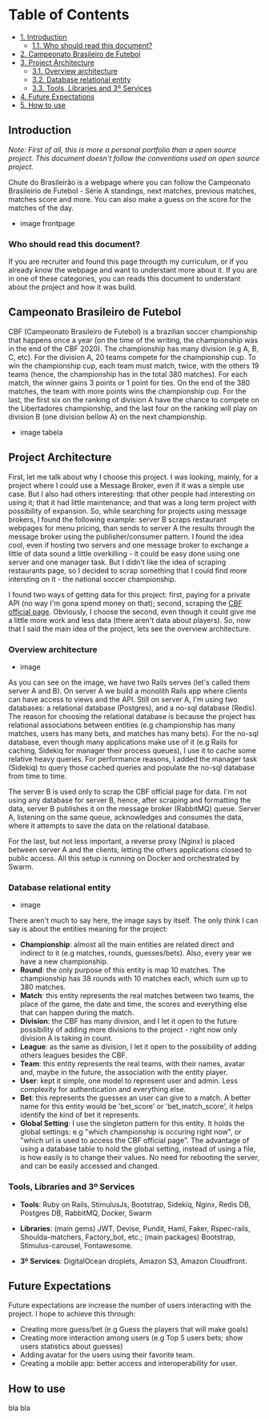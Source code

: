 # Table of Contents

- [1. Introduction](#introduction)
  - [1.1. Who should read this document?](#who-should-read)
- [2. Campeonato Brasileiro de Futebol](#campeonato-brasileiro)
- [3. Project Architecture](#architecture)
  - [3.1. Overview architecture](#overview-architecture)
  - [3.2. Database relational entity](#database-relational-entity)
  - [3.3. Tools, Libraries and 3º Services](#tools)
- [4. Future Expectations](#future-expectations)
- [5. How to use](#how-to-use)

## Introduction

_Note: First of all, this is more a personal portfolio than a open source project. This document doesn't follow the conventions used on open source project._

Chute do Brasileirão is a webpage where you can follow the Campeonato Brasileirio de Futebol - Série A standings, next matches, previous matches, matches score and more. You can also make a guess on the score for the matches of the day.

- image frontpage

### Who should read this document?

If you are recruiter and found this page througth my curriculum, or if you already know the webpage and want to understant more about it. If you are in one of these categories, you can reads this document to understant about the project and how it was build.

## Campeonato Brasileiro de Futebol

CBF (Campeonato Brasileiro de Futebol) is a brazilian soccer championship that happens once a year (on the time of the writing, the championship was in the end of the CBF 2020). The championship has many division (e.g A, B, C, etc). For the division A, 20 teams compete for the championship cup. To win the championship cup, each team must match, twice, with the others 19 teams (hence, the championship has in the total 380 matches). For each match, the winner gains 3 points or 1 point for ties. On the end of the 380 matches, the team with more points wins the championship cup. For the last, the first six on the ranking of division A have the chance to compete on the Libertadores championship, and the last four on the ranking will play on division B (one division bellow A) on the next championship.

- image tabela

## Project Architecture

First, let me talk about why I choose this project. I was looking, mainly, for a project where I could use a Message Broker, even if it was a simple use case. But I also had others interesting: that other people had interesting on using it; that it had little maintenance; and that was a long term project with possibility of expansion. So, while searching for projects using message brokers, I found the following example: server B scraps restaurant webpages for menu pricing, than sends to server A the results through the message broker using the publisher/consumer pattern. I found the idea cool, even if hosting two servers and one message broker to exchange a little of data sound a little overkilling - it could be easy done using one server and one manager task. But I didn't like the idea of scraping restaurants page, so I decided to scrap something that I could find more intersting on it - the national soccer championship.

I found two ways of getting data for this project: first, paying for a private API (no way I'm gona spend money on that); second, scraping the [CBF official page](https://www.cbf.com.br/futebol-brasileiro/competicoes/campeonato-brasileiro-serie-a). Obviously, I choose the second, even though it could give me a little more work and less data (there aren't data about players). So, now that I said the main idea of the project, lets see the overview architecture.

### Overview architecture

- image

As you can see on the image, we have two Rails serves (let's called them server A and B). On server A we build a monolith Rails app where clients can have access to views and the API. Still on server A, I'm using two databases: a relational database (Postgres), and a no-sql database (Redis). The reason for choosing the relational database is because the project has relational associations between entities (e.g championship has many matches, users has many bets, and matches has many bets). For the no-sql database, even though many applications make use of it (e.g Rails for caching, Sidekiq for manager their process queues), I use it to cache some relative heavy queries. For performance reasons, I added the manager task (Sidekiq) to query those cached queries and populate the no-sql database from time to time.

The server B is used only to scrap the CBF official page for data. I'm not using any database for server B, hence, after scraping and formatting the data, server B publishes it on the message broker (RabbitMQ) queue. Server A, listening on the same queue, acknowledges and consumes the data, where it attempts to save the data on the relational database.

For the last, but not less important, a reverse proxy (Nginx) is placed between server A and the clients, letting the others applications closed to public access. All this setup is running on Docker and orchestrated by Swarm.

### Database relational entity

- image

There aren't much to say here, the image says by itself. The only think I can say is about the entities meaning for the project:

- **Championship**: almost all the main entities are related direct and indirect to it (e.g matches, rounds, guesses/bets). Also, every year we have a new championship.
- **Round**: the only purpose of this entity is map 10 matches. The championship has 38 rounds with 10 matches each, which sum up to 380 matches.
- **Match**: this entity represents the real matches between two teams, the place of the game, the date and time, the scores and everything else that can happen during the match.
- **Division**: the CBF has many division, and I let it open to the future possibility of adding more divisions to the project - right now only division A is taking in count.
- **League**: as the same as division, I let it open to the possibility of adding others leagues besides the CBF.
- **Team**: this entity represents the real teams, with their names, avatar and, maybe in the future, the association with the entity player.
- **User**: kept it simple, one model to represent user and admin. Less complexity for authentication and everything else.
- **Bet**: this represents the guesses an user can give to a match. A better name for this entity would be 'bet_score' or 'bet_match_score', it helps identify the kind of bet it represents.
- **Global Setting**: I use the singleton pattern for this entity. It holds the global settings: e.g "which championship is occuring right now", or "which url is used to access the CBF official page". The advantage of using a database table to hold the global setting, instead of using a file, is how easily is to change their values. No need for rebooting the server, and can be easily accessed and changed.

### Tools, Libraries and 3º Services

- **Tools**: Ruby on Rails, StimulusJs, Bootstrap, Sidekiq, Nginx, Redis DB, Postgres DB, RabbitMQ, Docker, Swarm

- **Libraries**: (main gems) JWT, Devise, Pundit, Haml, Faker, Rspec-rails, Shoulda-matchers, Factory_bot, etc.; (main packages) Bootstrap, Stimulus-carousel, Fontawesome.

- **3º Services**: DigitalOcean droplets, Amazon S3, Amazon Cloudfront.

## Future Expectations

Future expectations are increase the number of users interacting with the project. I hope to achieve this through:

- Creating more guess/bet (e.g Guess the players that will make goals)
- Creating more interaction among users (e.g Top 5 users bets; show users statistics about guesses)
- Adding avatar for the users using their favorite team.
- Creating a mobile app: better access and interoperability for user.

## How to use

bla bla
